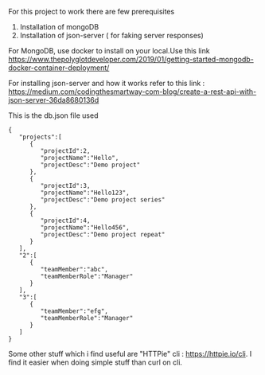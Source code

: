 For this project to work there are few prerequisites
1. Installation of mongoDB
2. Installation of json-server ( for faking server responses)

For MongoDB, use docker to install on your local.Use this link 
https://www.thepolyglotdeveloper.com/2019/01/getting-started-mongodb-docker-container-deployment/

For installing json-server and how it works refer to this link : https://medium.com/codingthesmartway-com-blog/create-a-rest-api-with-json-server-36da8680136d

This is the db.json file used 

```
{
   "projects":[
      {
         "projectId":2,
         "projectName":"Hello",
         "projectDesc":"Demo project"
      },
      {
         "projectId":3,
         "projectName":"Hello123",
         "projectDesc":"Demo project series"
      },
      {
         "projectId":4,
         "projectName":"Hello456",
         "projectDesc":"Demo project repeat"
      }
   ],
   "2":[
      {
         "teamMember":"abc",
         "teamMemberRole":"Manager"
      }
   ],
   "3":[
      {
         "teamMember":"efg",
         "teamMemberRole":"Manager"
      }
   ]
}

```

Some other stuff which i find useful are "HTTPie" cli : https://httpie.io/cli. I find it easier when doing simple stuff than curl on cli.
